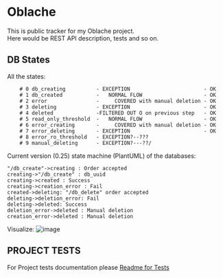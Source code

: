 # Oblache
This is public tracker for my Oblache project.  
Here would be REST API description, tests and so on.

## DB States
All the states:  
```
    # 0 db_creating          - EXCEPTION                        - OK
    # 1 db_created           -   NORMAL FLOW                    - OK
    # 2 error                -     COVERED with manual deletion - OK
    # 3 deleting             - EXCEPTION                        - OK
    # 4 deleted              -FILTERED OUT O on previous step   - OK
    # 5 read_only_threshold  -   NORMAL FLOW                    - OK
    # 6 error_creating       -     COVERED with manual deletion - OK
    # 7 error_deleting       - EXCEPTION                        - OK
    # 8 error_ro_threshold   - EXCEPTION?--???
    # 9 manual_deleting      - EXCEPTION?---??/
```

Current version (0.25) state machine (PlantUML) of the databases:  
```
"/db_create"->creating : Order accepted
creating->"/db_create" : db_uuid
creating->created : Success
creating->creation_error : Fail
created->deleting: "/db_delete" order accepted
deleting->deletion_error: Fail
deleting->deleted: Success
deletion_error->deleted : Manual deletion
creation_error->deleted : Manual deletion
```

Visualize:
![image](https://www.plantuml.com/plantuml/png/ZOun3i8m34NtdiBg7h5toCY663X0PM8BHOeIv3RtnoGOsavijjxxzXzFT9-3CAuyEj-6c1ymmLM81J04VgvCWn7djmdrTAarReNEIDcjQdnPZYoMFBD84LNE6DFmIJXFdFWjJj2-j5M_b7qNiyotS_tQ4JFzYkpzhw0zBfWh9Z2XL_h7V040)

## PROJECT TESTS

For Project tests documentation please [Readme for Tests](./README_TESTS.md)
